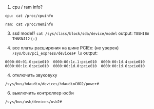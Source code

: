 1. cpu / ram info? 

`cpu: cat /proc/cpuinfo`

`ram: cat /proc/meminfo`

3. ssd model? 
`cat /sys/class/block/sda/device/model`
output: `TOSHIBA THNSNJ12` (+) 

4. все платы расширения на шине PCIEx: (не уверен)
`/sys/bus/pci_express/devices# ls`
output:
```
0000:00:01.0:pcie010  0000:00:1c.1:pcie010  0000:00:1d.4:pcie010
0000:00:1c.0:pcie010  0000:00:1d.0:pcie010  0000:00:1d.6:pcie010
```

4. отключить звуковуху

`/sys/bus/hdaudio/devices/hdaudioC0D2/power#`

6. выключить контроллер юсби

`/sys/bus/usb/devices/usb2#`
